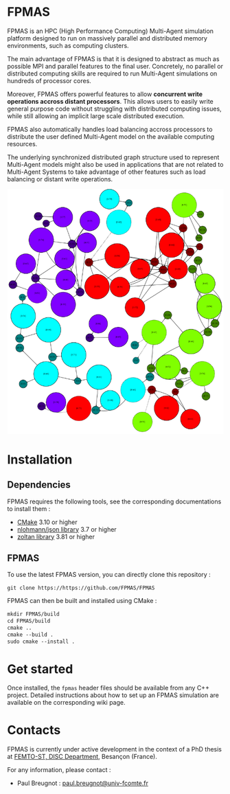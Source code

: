 # FPMAS

FPMAS is an HPC (High Performance Computing) Multi-Agent simulation platform
designed to run on massively parallel and distributed memory environments,
such as computing clusters.

The main advantage of FPMAS is that it is designed to abstract as much as
possible MPI and parallel features to the final user. Concretely, no
parallel or distributed computing skills are required to run Multi-Agent
simulations on hundreds of processor cores.

Moreover, FPMAS offers powerful features to allow **concurrent write
operations accross distant processors**. This allows users to easily write
general purpose code without struggling with distributed computing issues,
while still allowing an implicit large scale distributed execution.

FPMAS also automatically handles load balancing accross processors to
distribute the user defined Multi-Agent model on the available computing
resources.

The underlying synchronized distributed graph structure used to represent
Multi-Agent models might also be used in applications that are not related
to Multi-Agent Systems to take advantage of other features such as load
balancing or distant write operations.

![Simple model automatic distribution example on 4 cores](docs/img/mior_dist.png)

# Installation
## Dependencies

FPMAS requires the following tools, see the corresponding documentations to
install them :
- [CMake](https://cmake.org/) 3.10 or higher
- [nlohmann/json library](https://github.com/nlohmann/json) 3.7 or higher
- [zoltan library](https://cs.sandia.gov/Zoltan/) 3.81 or higher

## FPMAS

To use the latest FPMAS version, you can directly clone this repository :
```
git clone https://https://github.com/FPMAS/FPMAS
```

FPMAS can then be built and installed using CMake :
```
mkdir FPMAS/build
cd FPMAS/build
cmake ..
cmake --build .
sudo cmake --install .
```

# Get started

Once installed, the `fpmas` header files should be available from any C++
project.
Detailed instructions about how to set up an FPMAS simulation are available on
the corresponding wiki page.

# Contacts

FPMAS is currently under active development in the context of a PhD thesis at
[FEMTO-ST, DISC
Department](https://www.femto-st.fr/en/Research-departments/DISC/Presentation),
Besançon (France).

For any information, please contact :
- Paul Breugnot : paul.breugnot@univ-fcomte.fr
